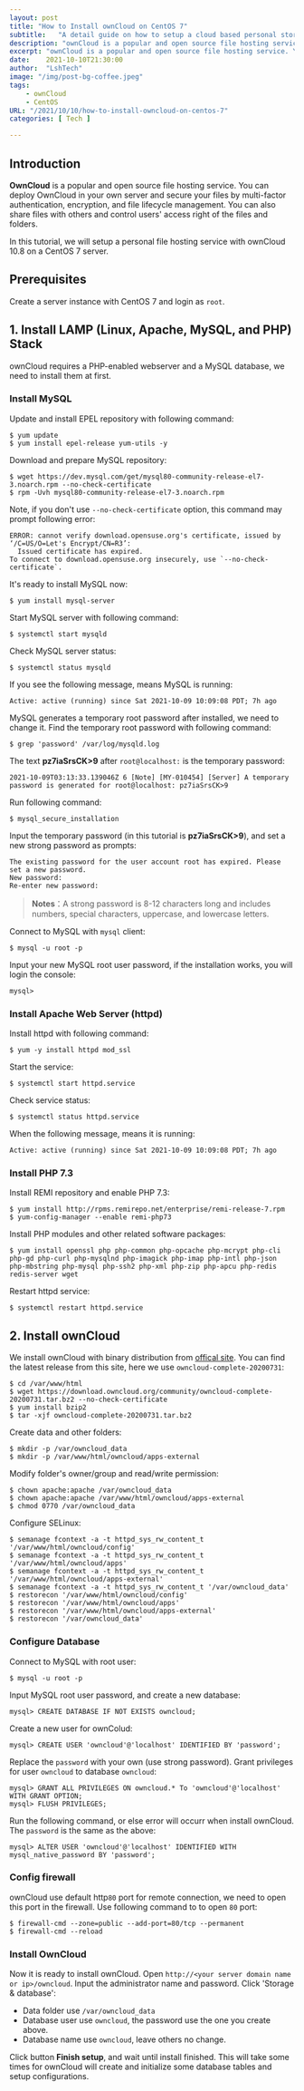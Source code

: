 ```yaml
---
layout: post
title: "How to Install ownCloud on CentOS 7"
subtitle:   "A detail guide on how to setup a cloud based personal storage."
description: "ownCloud is a popular and open source file hosting service. You can deploy OwnCloud in your own server and secure your files by multi-factor authentication, encryption, and file lifecycle management. You can also share files with others and control users' access right of the files and folders. In this tutorial, we will setup a personal file hosting service with ownCloud 10.8 on a CentOS 7 server."
excerpt: "ownCloud is a popular and open source file hosting service. You can deploy OwnCloud in your own server and secure your files by multi-factor authentication, encryption, and file lifecycle management. You can also share files with others and control users' access right of the files and folders. In this tutorial, we will setup a personal file hosting service with ownCloud 10.8 on a CentOS 7 server."
date:    2021-10-10T21:30:00
author:  "LshTech"
image: "/img/post-bg-coffee.jpeg"
tags:
    - ownCloud
    - CentOS
URL: "/2021/10/10/how-to-install-owncloud-on-centos-7"
categories: [ Tech ]

---
```


## Introduction

**OwnCloud** is a popular and open source file hosting service. You can deploy OwnCloud in your own server and secure your files by multi-factor authentication, encryption, and file lifecycle management. You can also share files with others and control users' access right of the files and folders.

In this tutorial, we will setup a personal file hosting service with ownCloud 10.8 on a CentOS 7 server.

## Prerequisites

Create a server instance with CentOS 7 and login as `root`.

## 1. Install LAMP (Linux, Apache, MySQL, and PHP) Stack

ownCloud requires a PHP-enabled webserver and a MySQL database, we need to install them at first.

### Install MySQL

Update and install EPEL repository with following command:

    $ yum update
    $ yum install epel-release yum-utils -y

Download and prepare MySQL repository:

    $ wget https://dev.mysql.com/get/mysql80-community-release-el7-3.noarch.rpm --no-check-certificate
    $ rpm -Uvh mysql80-community-release-el7-3.noarch.rpm

Note, if you don't use `--no-check-certificate` option, this command may prompt following error:

    ERROR: cannot verify download.opensuse.org's certificate, issued by ‘/C=US/O=Let's Encrypt/CN=R3’:
      Issued certificate has expired.
    To connect to download.opensuse.org insecurely, use `--no-check-certificate`.

It's ready to install MySQL now:

    $ yum install mysql-server

Start MySQL server with following command:

    $ systemctl start mysqld

Check MySQL server status:

    $ systemctl status mysqld

If you see the following message, means MySQL is running:

    Active: active (running) since Sat 2021-10-09 10:09:08 PDT; 7h ago

MySQL generates a temporary root password after installed, we need to change it. Find the temporary root password with following command:

    $ grep 'password' /var/log/mysqld.log

The text **pz7iaSrsCK>9** after `root@localhost:` is the temporary password:

    2021-10-09T03:13:33.139046Z 6 [Note] [MY-010454] [Server] A temporary password is generated for root@localhost: pz7iaSrsCK>9

Run following command:

    $ mysql_secure_installation

Input the temporary password (in this tutorial is **pz7iaSrsCK>9**), and set a new strong password as prompts:

    The existing password for the user account root has expired. Please set a new password.
    New password:
    Re-enter new password:

>**Notes**：A strong password is 8-12 characters long and includes numbers, special characters, uppercase, and lowercase letters.

Connect to MySQL with `mysql` client:

    $ mysql -u root -p

Input your new MySQL root user password, if the installation works, you will login the console:

    mysql>

### Install Apache Web Server (httpd)

Install httpd with following command:

    $ yum -y install httpd mod_ssl

Start the service:

    $ systemctl start httpd.service

Check service status:

    $ systemctl status httpd.service

When the following message, means it is running:

    Active: active (running) since Sat 2021-10-09 10:09:08 PDT; 7h ago

### Install PHP 7.3

Install REMI repository and enable PHP 7.3:

    $ yum install http://rpms.remirepo.net/enterprise/remi-release-7.rpm
    $ yum-config-manager --enable remi-php73

Install PHP modules and other related software packages:

    $ yum install openssl php php-common php-opcache php-mcrypt php-cli php-gd php-curl php-mysqlnd php-imagick php-imap php-intl php-json php-mbstring php-mysql php-ssh2 php-xml php-zip php-apcu php-redis redis-server wget

Restart httpd service:

    $ systemctl restart httpd.service

## 2. Install ownCloud

We install ownCloud with binary distribution from [offical site](https://download.owncloud.org/community). You can find the latest release from this site, here we use `owncloud-complete-20200731`:

    $ cd /var/www/html
    $ wget https://download.owncloud.org/community/owncloud-complete-20200731.tar.bz2 --no-check-certificate
    $ yum install bzip2
    $ tar -xjf owncloud-complete-20200731.tar.bz2

Create data and other folders:

    $ mkdir -p /var/owncloud_data
    $ mkdir -p /var/www/html/owncloud/apps-external

Modify folder's owner/group and read/write permission:

    $ chown apache:apache /var/owncloud_data
    $ chown apache:apache /var/www/html/owncloud/apps-external
    $ chmod 0770 /var/owncloud_data

Configure SELinux:

    $ semanage fcontext -a -t httpd_sys_rw_content_t '/var/www/html/owncloud/config'
    $ semanage fcontext -a -t httpd_sys_rw_content_t '/var/www/html/owncloud/apps'
    $ semanage fcontext -a -t httpd_sys_rw_content_t '/var/www/html/owncloud/apps-external'
    $ semanage fcontext -a -t httpd_sys_rw_content_t '/var/owncloud_data'
    $ restorecon '/var/www/html/owncloud/config'
    $ restorecon '/var/www/html/owncloud/apps'
    $ restorecon '/var/www/html/owncloud/apps-external'
    $ restorecon '/var/owncloud_data'

### Configure Database

Connect to MySQL with root user:

    $ mysql -u root -p

Input MySQL root user password, and create a new database:

    mysql> CREATE DATABASE IF NOT EXISTS owncloud; 

Create a new user for ownColud:

    mysql> CREATE USER 'owncloud'@'localhost' IDENTIFIED BY 'password';

Replace the `password` with your own (use strong password). Grant privileges for user `owncloud` to database `owncloud`:

    mysql> GRANT ALL PRIVILEGES ON owncloud.* To 'owncloud'@'localhost' WITH GRANT OPTION;
    mysql> FLUSH PRIVILEGES;

Run the following command, or else error will occurr when install ownCloud. The `password` is the same as the above:

    mysql> ALTER USER 'owncloud'@'localhost' IDENTIFIED WITH mysql_native_password BY 'password';

### Config firewall

ownCloud use default http`80` port for remote connection, we need to open this port in the firewall. Use following command to  to open `80` port:

    $ firewall-cmd --zone=public --add-port=80/tcp --permanent
    $ firewall-cmd --reload

### Install OwnCloud

Now it is ready to install ownCloud. Open `http://<your server domain name or ip>/owncloud`. Input the administrator name and password. Click 'Storage & database':

* Data folder use `/var/owncloud_data`
* Database user use `owncloud`, the password use the one you create above.
* Database name use `owncloud`, leave others no change.

Click button **Finish setup**, and wait until install finished. This will take some times for ownCloud will create and initialize some database tables and setup configurations.
